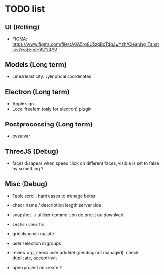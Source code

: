 # TODO list

## UI (Rolling)

- FIGMA: https://www.figma.com/file/zA0A5rq8U5zqBoTdqJwYzh/Cleaning_Tanatloc?node-id=92%3A0

## Models (Long term)

- Linearelasticity: cylindrical coordinates

## Electron (Long term)

- Apple sign
- Local freefem (only for electron) plugin

## Postprocessing (Long term)

- pvserver

## ThreeJS (Debug)

- faces disapear when speed click on different faces, visible is set to false by something ?

## Misc (Debug)

- Table scroll, hard cases to manage better

- check name / description length server side

- snapshot -> utiliser comme icon de projet ou download

- section view fix

- grid dynamic update

- user selection in groups

- review org, check user add/del (pending not managed), check duplicate, accept invit

- open project on create ?
